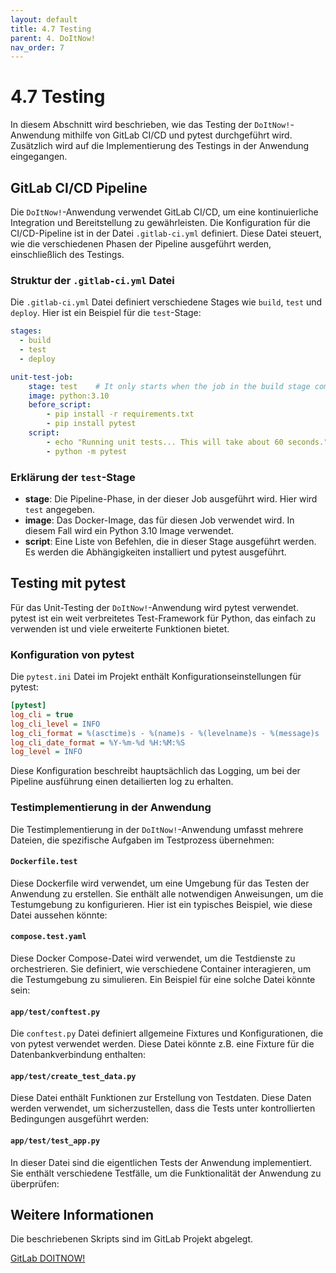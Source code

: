 ```yaml
---
layout: default
title: 4.7 Testing
parent: 4. DoItNow!
nav_order: 7
---
```


# 4.7 Testing

In diesem Abschnitt wird beschrieben, wie das Testing der `DoItNow!`-Anwendung mithilfe von GitLab CI/CD und pytest durchgeführt wird. Zusätzlich wird auf die Implementierung des Testings in der Anwendung eingegangen.

## GitLab CI/CD Pipeline

Die `DoItNow!`-Anwendung verwendet GitLab CI/CD, um eine kontinuierliche Integration und Bereitstellung zu gewährleisten. Die Konfiguration für die CI/CD-Pipeline ist in der Datei `.gitlab-ci.yml` definiert. Diese Datei steuert, wie die verschiedenen Phasen der Pipeline ausgeführt werden, einschließlich des Testings.

### Struktur der `.gitlab-ci.yml` Datei

Die `.gitlab-ci.yml` Datei definiert verschiedene Stages wie `build`, `test` und `deploy`. Hier ist ein Beispiel für die `test`-Stage:

```yaml
stages:
  - build
  - test
  - deploy

unit-test-job:
    stage: test    # It only starts when the job in the build stage completes successfully.
    image: python:3.10
    before_script:
        - pip install -r requirements.txt
        - pip install pytest
    script:
        - echo "Running unit tests... This will take about 60 seconds."
        - python -m pytest
```

### Erklärung der `test`-Stage

- **stage**: Die Pipeline-Phase, in der dieser Job ausgeführt wird. Hier wird `test` angegeben.
- **image**: Das Docker-Image, das für diesen Job verwendet wird. In diesem Fall wird ein Python 3.10 Image verwendet.
- **script**: Eine Liste von Befehlen, die in dieser Stage ausgeführt werden. Es werden die Abhängigkeiten installiert und pytest ausgeführt.

## Testing mit pytest

Für das Unit-Testing der `DoItNow!`-Anwendung wird pytest verwendet. pytest ist ein weit verbreitetes Test-Framework für Python, das einfach zu verwenden ist und viele erweiterte Funktionen bietet.

### Konfiguration von pytest

Die `pytest.ini` Datei im Projekt enthält Konfigurationseinstellungen für pytest:

```ini
[pytest]
log_cli = true
log_cli_level = INFO
log_cli_format = %(asctime)s - %(name)s - %(levelname)s - %(message)s
log_cli_date_format = %Y-%m-%d %H:%M:%S
log_level = INFO
```

Diese Konfiguration beschreibt hauptsächlich das Logging, um bei der Pipeline ausführung einen detailierten log zu erhalten.

### Testimplementierung in der Anwendung

Die Testimplementierung in der `DoItNow!`-Anwendung umfasst mehrere Dateien, die spezifische Aufgaben im Testprozess übernehmen:

#### `Dockerfile.test`

Diese Dockerfile wird verwendet, um eine Umgebung für das Testen der Anwendung zu erstellen. Sie enthält alle notwendigen Anweisungen, um die Testumgebung zu konfigurieren. Hier ist ein typisches Beispiel, wie diese Datei aussehen könnte:

#### `compose.test.yaml`

Diese Docker Compose-Datei wird verwendet, um die Testdienste zu orchestrieren. Sie definiert, wie verschiedene Container interagieren, um die Testumgebung zu simulieren. Ein Beispiel für eine solche Datei könnte sein:

#### `app/test/conftest.py`

Die `conftest.py` Datei definiert allgemeine Fixtures und Konfigurationen, die von pytest verwendet werden. Diese Datei könnte z.B. eine Fixture für die Datenbankverbindung enthalten:


#### `app/test/create_test_data.py`

Diese Datei enthält Funktionen zur Erstellung von Testdaten. Diese Daten werden verwendet, um sicherzustellen, dass die Tests unter kontrollierten Bedingungen ausgeführt werden:


#### `app/test/test_app.py`

In dieser Datei sind die eigentlichen Tests der Anwendung implementiert. Sie enthält verschiedene Testfälle, um die Funktionalität der Anwendung zu überprüfen:

## Weitere Informationen

Die beschriebenen Skripts sind im GitLab Projekt abgelegt.

[GitLab DOITNOW!](https://gitlab.com/it-cne23/doitnow/-/tree/main/app/test?ref_type=heads)
